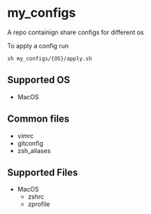 # my_configs

A repo containign share configs for different os

To apply a config run

```shell
sh my_configs/{OS}/apply.sh
```

## Supported OS

* MacOS

## Common files

* vimrc
* gitconfig
* zsh_aliases

## Supported Files

* MacOS
  * zshrc
  * zprofile

